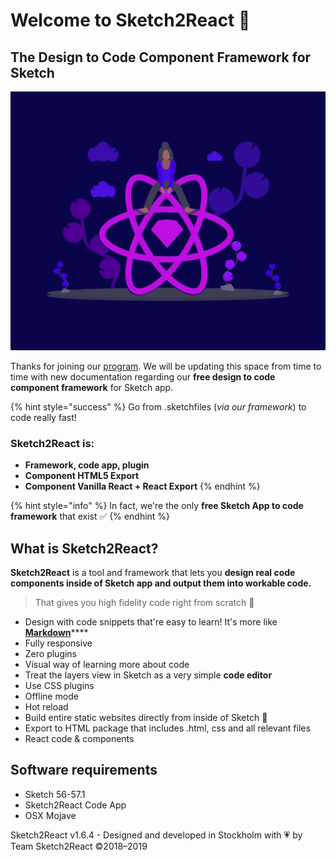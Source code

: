 # Welcome to Sketch2React 🏡

## The Design to Code Component Framework for Sketch

![](.gitbook/assets/design2code.jpg)

Thanks for joining our [program](https://sketch2react.io/). We will be updating this space from time to time with new documentation regarding our **free design to code component framework** for Sketch app.

{% hint style="success" %}
Go from .sketchfiles \(_via our framework_\) to code really fast!

### Sketch2React is:

* **Framework, code app, plugin**
* **Component HTML5 Export**
* **Component Vanilla React + React Export** 
{% endhint %}

{% hint style="info" %}
In fact, we're the only **free Sketch App to code framework** that exist ✅
{% endhint %}

## What is Sketch2React?

**Sketch2React** is a tool and framework that lets you **design real code components inside of Sketch app and output them into workable code.**

> That gives you high fidelity code right from scratch 💎

* Design with code snippets that're easy to learn! It's more like [**Markdown**](https://en.wikipedia.org/wiki/Markdown)\*\*\*\*
* Fully responsive
* Zero plugins
* Visual way of learning more about code
* Treat the layers view in Sketch as a very simple **code editor**
* Use CSS plugins
* Offline mode
* Hot reload
* Build entire static websites directly from inside of Sketch 🤯
* Export to HTML package that includes .html, css and all relevant files
* React code & components

## Software requirements

* Sketch 56-57.1
* Sketch2React Code App
* OSX Mojave

Sketch2React v1.6.4 - Designed and developed in Stockholm with 💗 by Team Sketch2React ©2018–2019

